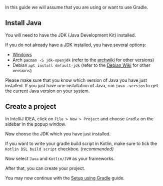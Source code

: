 In this guide we will assume that you are using or want to use Gradle.

## Install Java

You will need to have the JDK (Java Development Kit) installed.

If you do not already have a JDK installed, you have several options:

- [Windows](https://adoptopenjdk.net/)
- Arch `pacman -S jdk-openjdk` (refer to the [archwiki](https://wiki.archlinux.org/index.php/Java#OpenJDK) for other versions)
- Debian `apt install default-jdk` (refer to the [Debian Wiki](https://wiki.debian.org/Java/) for other versions)

Please make sure that you know which version of Java you have just installed. If you just have one installation of Java, run `java -version` to get the current Java version on your system.

## Create a project

In IntelliJ IDEA, click on `File > New > Project` and choose `Gradle` on the sidebar in the popup window.

Now choose the JDK which you have just installed.

If you want to write your gradle build script in Kotlin, make sure to tick the `Kotlin DSL build script` checkbox. _(recommended)_

Now select `Java` and `Kotlin/JVM` as your frameworks.

After that, you can create your project.

You may now continue with the [Setup using Gradle](gradle.md) guide.
